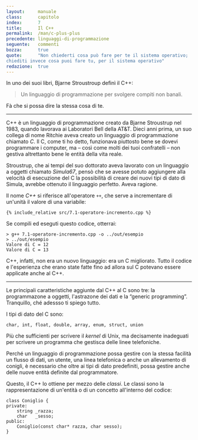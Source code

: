 ```yaml
---
layout:     manuale
class:      capitolo
index:      7
title:      Il C++
permalink:  /man/c-plus-plus
precedente: linguaggi-di-programmazione
seguente:   commenti
bozza:      true
quote:      "Non chiederti cosa può fare per te il sistema operativo;
chiediti invece cosa puoi fare tu, per il sistema operativo"
redazione:  true
---
```


In uno dei suoi libri, Bjarne Stroustroup definì il C++: 

> Un linguaggio di programmazione per svolgere compiti non banali. 

Fà che si possa dire la stessa cosa di te. 

---

C++ è un linguaggio di programmazione creato da Bjarne Stroustrup nel 1983, quando lavorava ai Laboratori Bell della AT&T.
Dieci anni prima, un suo collega di nome Ritchie aveva creato un linguaggio di programmazione chiamato *C*. 
Il C, come ti ho detto, funzionava piuttosto bene se dovevi programmare i computer, ma – così come molti dei tuoi confratelli – non gestiva altrettanto bene le entità della vita reale.  

Stroustrup, che ai tempi del suo dottorato aveva lavorato con un linguaggio a oggetti chiamato *Simula67*, pensò che se avesse potuto aggiungere alla velocità di esecuzione del C la possibilità di creare dei nuovi tipi di dato di Simula, avrebbe ottenuto il linguaggio perfetto.
Aveva ragione.  

Il nome *C++* si riferisce all'operatore `++`, che serve a incrementare di un'unità il valore di una variabile:

```
{% include_relative src/7.1-operatore-incremento.cpp %}
```
Se compili ed eseguti questo codice, otterrai:

```
> g++ 7.1-operatore-incremento.cpp -o ../out/esempio
> ../out/esempio
Valore di C = 12
Valore di C = 13
```

C++, infatti, non era un nuovo linguaggio: era un C migliorato. 
Tutto il codice e l'esperienza che erano state fatte fino ad allora sul C potevano essere applicate anche al C++.

---

Le principali caratteristiche aggiunte dal C++ al C sono tre: la programmazone a oggetti, l'astrazone dei dati e la “generic programming”.  
Tranquillo, ché adessso ti spiego tutto. 

I tipi di dato del C sono:

    char, int, float, double, array, enum, struct, union

Più che sufficienti per scrivere il *kernel* di Unix, ma decisamente inadeguati per scrivere un programma che gestisca delle linee telefoniche.

Perché un linguaggio di programmazione possa gestire con la stessa facilità un flusso di dati, un utente, una linea telefonica o anche un allevamento di conigli, è necessario che oltre ai tipi di dato predefiniti, possa gestire anche delle nuove entità definite dal programmatore.

Questo, il C++ lo ottiene per mezzo delle *classi*.
Le classi sono la rappresentazione di un'entità o di un concetto all'interno del codice:

```
class Coniglio {
private:
    string _razza;
    char   _sesso;
public:
    Coniglio(const char* razza, char sesso);
}    
```

<!--


Il C++ rappresenta le entità reali per mezzo degli oggetti.

Le caratteristiche delle entità sono descritte dagli attributi degli
oggetti.

Il modo in cui gli oggetti reagiscono agli stimoli esterni è descritto
dai metodi.

Perché un linguaggio di programmazione possa dirsi orientato agli
oggetti deve possedere tre caratteristiche: le classi, l'ereditarietà e
il polimorfismo.

Le classi sono i prototipi degli oggetti e ne definiscono le
caratteristiche distintive. Le caratteristiche fisiche degli oggetti
sono quantificate dagli attributi della classe; le caratteristiche
comportamentali sono descritte dai metodi.

Grazie alle classi, il programmatore può creare dei nuovi tipi di dato e
utilizzarli all\'interno del suo programma nello stesso modo in cui
utilizzerebbe i tipi di dato primitivi del linguaggio.

L'ereditarietà permette di definire dei nuovi tipi di dato come
estensione dei tipi di dato esistenti. 

L'ereditarietà può essere o singola o multipla.

Quando una nuova classe deriva da un'unica classe base, l'ereditarietà
viene detta singola; se invece una classe deriva da due o più classi
base, l'ereditarietà viene detta multipla. 

Alcuni linguaggi di programmazione permettono solo l'ereditarietà
singola; il C++ permette entrambe le tipologie.

Per polimorfismo si intende la capacità di una funzione o di un
operatore di svolgere il proprio compito indipendentemente dal tipo di
dato che deve gestire.

Quando il programmatore definisce un nuovo tipo di dato per mezzo di una
o più classi, può allo stesso tempo istruire le funzioni e gli operatori
del linguaggio ad utilizzarlo correttamente.

Suppongo che a questo punto tu sia un po\' confuso, ma non dipende dalla
complessità dalle mie enunciazioni.

Il problema è che ti stai concentrando sull\'effetto e non sulla sua
causa.

Paragonare l'evoluzione C/C++ al rapporto fra ebraismo e cristianesimo.
Paragonare il rapporto C++/Java al rapporto fra 10 comandamenti ebraici e 10 C cattolici.
> I suspect that the root of many of the differences between C/C++ and Java is that AT&T is primarily a user (a consumer) of computers, languages, and tools, whereas Sun is primarily a vendor of such things.
Bjarne Stroustrup - http://gotw.ca/publications/c_family_interview.htm

Parafrasando Neruda, Stroustrsup fece con il C quello che Gesù fece con l'Ebraismo: prese una religione dura, adatta per un popolo in fuga nel deserto e la  migliorò, rendendola meno autoritaria.


-->
